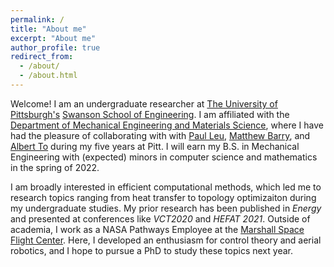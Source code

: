 ```yaml
---
permalink: /
title: "About me"
excerpt: "About me"
author_profile: true
redirect_from: 
  - /about/
  - /about.html
---
```

Welcome! I am an undergraduate researcher at [The University of Pittsburgh's](https://www.pitt.edu/) [Swanson School of Engineering](https://www.engineering.pitt.edu/).
I am affiliated with the [Department of Mechanical Engineering and Materials Science](https://www.engineering.pitt.edu/mems), where I have
had the pleasure of collaborating with with [Paul Leu](http://lamp.pitt.edu/), [Matthew Barry](https://www.engineering.pitt.edu/people/faculty/matthew-barry/), 
and [Albert To](https://sites.pitt.edu/~albertto/) during my five years at Pitt. I will earn my B.S. in Mechanical Engineering with (expected) minors in
computer science and mathematics in the spring of 2022.

I am broadly interested in efficient computational methods, which led me to research topics ranging from heat transfer to topology optimizaiton during my 
undergraduate studies. My prior research has been published in *Energy* and presented at conferences like *VCT2020* and *HEFAT 2021*. Outside of academia, I work 
as a NASA Pathways Employee at the [Marshall Space Flight Center](https://www.nasa.gov/centers/marshall/home/index.html). Here, I developed an 
enthusiasm for control theory and aerial robotics, and I hope to pursue a PhD to study these topics next year. 

